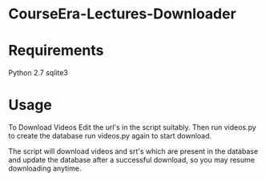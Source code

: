 CourseEra-Lectures-Downloader
=============================


Requirements
================

Python 2.7 
sqlite3


Usage
========
To Download Videos Edit the url's in the script suitably. Then run videos.py to create the database run videos.py again to start download.

The script will download videos and srt's which are present in the database and update the database after a successful download, so you may resume downloading anytime.


